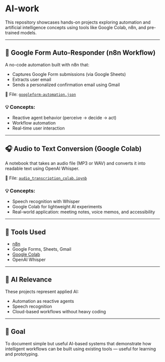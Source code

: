 # AI-work
This repository showcases hands-on projects exploring automation and artificial intelligence concepts using tools like Google Colab, n8n, and pre-trained models.

---

## 🔁 Google Form Auto-Responder (n8n Workflow)

A no-code automation built with n8n that:

- Captures Google Form submissions (via Google Sheets)
- Extracts user email
- Sends a personalized confirmation email using Gmail

📁 File: [`googleform-automation.json`](./workflows/googleform-automation.json)

### 💡 Concepts:
- Reactive agent behavior (perceive → decide → act)
- Workflow automation
- Real-time user interaction

---

## 🎧 Audio to Text Conversion (Google Colab)

A notebook that takes an audio file (MP3 or WAV) and converts it into readable text using OpenAI Whisper.

📁 File: [`audio_transcription_colab.ipynb`](./audio-to-text/audio_transcription_colab.ipynb)

### 💡 Concepts:
- Speech recognition with Whisper
- Google Colab for lightweight AI experiments
- Real-world application: meeting notes, voice memos, and accessibility

---

## 🔧 Tools Used

- [n8n](https://n8n.io)
- Google Forms, Sheets, Gmail
- [Google Colab](https://colab.research.google.com)
- OpenAI Whisper

---

## 🧠 AI Relevance

These projects represent applied AI:
- Automation as reactive agents
- Speech recognition
- Cloud-based workflows without heavy coding

---

## 📌 Goal

To document simple but useful AI-based systems that demonstrate how intelligent workflows can be built using existing tools — useful for learning and prototyping.
